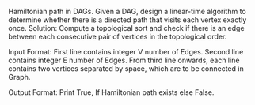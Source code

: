 Hamiltonian path in DAGs. Given a DAG, design a linear-time algorithm to determine whether there is a directed path that visits each vertex exactly once. Solution: Compute a topological sort and check if there is an edge between each consecutive pair of vertices in the topological order. 


Input Format:
First line contains integer V number of Edges.
Second line contains integer E number of Edges.
From third line onwards, each line contains two vertices separated by space, which are to be connected in Graph.
 
Output Format:
Print True, If Hamiltonian path exists else False.
